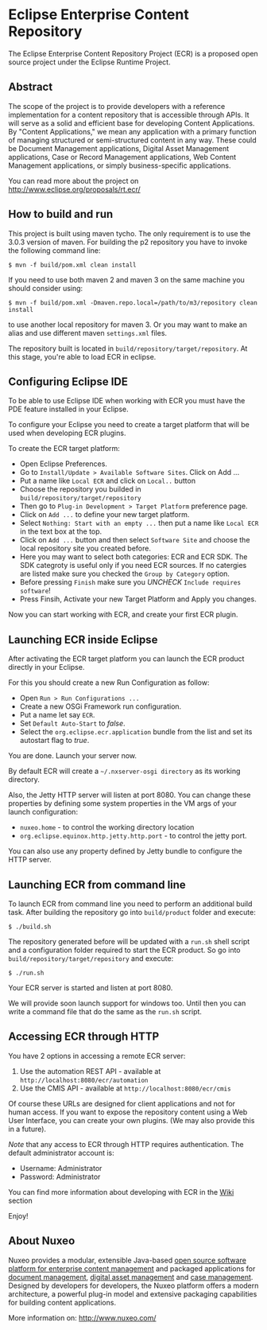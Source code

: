 # Eclipse Enterprise Content Repository

The Eclipse Enterprise Content Repository Project (ECR) is a proposed
open source project under the Eclipse Runtime Project.

## Abstract

The scope of the project is to provide developers with a reference
implementation for a content repository that is accessible through
APIs.  It will serve as a solid and efficient base for developing
Content Applications.  By "Content Applications," we mean any
application with a primary function of managing structured or
semi-structured content in any way. These could be Document
Management applications, Digital Asset Management applications, Case
or Record Management applications, Web Content Management
applications, or simply business-specific applications.

You can read more about the project on <http://www.eclipse.org/proposals/rt.ecr/>

## How to build and run

This project is built using maven tycho. The only requirement is to use the
3.0.3 version of maven. For building the p2 repository you have to
invoke the following command line:

    $ mvn -f build/pom.xml clean install

If you need to use both maven 2 and maven 3 on the same machine you should consider using:

    $ mvn -f build/pom.xml -Dmaven.repo.local=/path/to/m3/repository clean install

to use another local repository for maven 3. Or you may want to make an alias and use different maven `settings.xml` files.

The repository built is located in `build/repository/target/repository`. At this
stage, you're able to load ECR in eclipse.

## Configuring Eclipse IDE

To be able to use Eclipse IDE when working with ECR you must have the PDE feature installed in your Eclipse.

To configure your Eclipse you need to create a target platform that will be used when developing ECR plugins.

To create the ECR target platform:

* Open Eclipse Preferences.
* Go to `Install/Update > Available Software Sites`. Click on Add ...
* Put a name like `Local ECR` and click on `Local..` button
* Choose the repository you builded in `build/repository/target/repository`
* Then go to `Plug-in Development > Target Platform` preference page.
* Click on `Add ...` to define your new target platform.
* Select `Nothing: Start with an empty ...` then put a name like `Local ECR` in the text box at the top.
* Click on `Add ...` button and then select `Software Site` and choose the local repository site you created before.
* Here you may want to select both categories: ECR and ECR SDK. The SDK categroty is useful only if you need ECR sources. If no catergies are listed make sure you checked the `Group by Category` option.
* Before pressing `Finish` make sure you *UNCHECK* `Include requires software`!
* Press Finsih, Activate your new Target Platform and Apply you changes.

Now you can start working with ECR, and create your first ECR plugin.

## Launching ECR inside Eclipse

After activating the ECR target platform you can launch the ECR product directly in
your Eclipse.

For this you should create a new Run Configuration as follow:

* Open `Run > Run Configurations ...`
* Create a new OSGi Framework run configuration.
* Put a name let say `ECR`.
* Set `Default Auto-Start` to *false*.
* Select the `org.eclipse.ecr.application` bundle from the list and set its autostart flag to *true*.

You are done. Launch your server now.

By default ECR will create a `~/.nxserver-osgi directory` as its working directory.

Also, the Jetty HTTP server will listen at port 8080. You can change these properties
by defining some system properties in the VM args of your launch configuration:

* `nuxeo.home` - to control the working directory location
* `org.eclipse.equinox.http.jetty.http.port` - to control the jetty port.

You can also use any property defined by Jetty bundle to configure the HTTP server.

## Launching ECR from command line

To launch ECR from command line you need to perform an additional build task.
After building the repository go into `build/product` folder and execute:

    $ ./build.sh

The repository generated before will be updated with a `run.sh` shell script and a configuration folder required to start the ECR product.
So go into `build/repository/target/repository` and execute:

    $ ./run.sh

Your ECR server is started and listen at port 8080.

We will provide soon launch support for windows too. Until then you can write a command file that do the same as the `run.sh` script.

## Accessing ECR through HTTP

You have 2 options in accessing a remote ECR server:

1. Use the automation REST API - available at `http://localhost:8080/ecr/automation`
2. Use the CMIS API - available at `http://localhost:8080/ecr/cmis`

Of course these URLs are designed for client applications and not for human access.
If you want to expose the repository content using a Web User Interface, you can create your own plugins. (We may also provide this in a future).

*Note* that any access to ECR through HTTP requires authentication. The default administrator account is:

- Username: Administrator
- Password: Administrator

You can find more information about developing with ECR in the [Wiki](wiki) section

Enjoy!


## About Nuxeo

Nuxeo provides a modular, extensible Java-based [open source software platform for enterprise content management](http://www.nuxeo.com/en/products/ep) and packaged applications for [document management](http://www.nuxeo.com/en/products/document-management), [digital asset management](http://www.nuxeo.com/en/products/dam) and [case management](http://www.nuxeo.com/en/products/case-management). Designed by developers for developers, the Nuxeo platform offers a modern architecture, a powerful plug-in model and extensive packaging capabilities for building content applications.

More information on: <http://www.nuxeo.com/>
